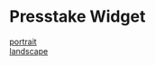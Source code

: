 <h1>Presstake Widget</h1>
<a href="https://parshencev.github.io/pressake_widget/">portrait</a><br>
<a href="https://parshencev.github.io/pressake_widget/landscape">landscape</a>
